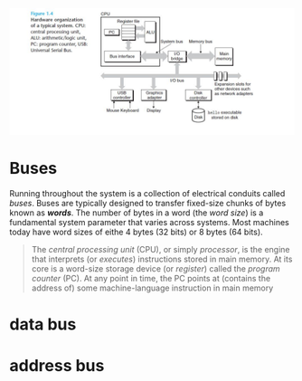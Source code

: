 ![hardware organization](graphs/hardwareOrganization.jpg)

# Buses

Running throughout the system is a collection of electrical conduits called *buses*. Buses are typically designed to transfer fixed-size chunks of bytes known as ***words***. The number of bytes in a word (the *word size*) is a fundamental system parameter that varies across systems. Most machines today have word sizes of eithe 4 bytes (32 bits) or 8 bytes (64 bits).

> The *central processing unit* (CPU), or simply *processor*, is the engine that interprets (or *executes*) instructions stored in main memory. At its core is a word-size storage device (or *register*) called the *program counter* (PC). At any point in time, the PC points at (contains the address of) some machine-language instruction in main memory

# data bus

# address bus